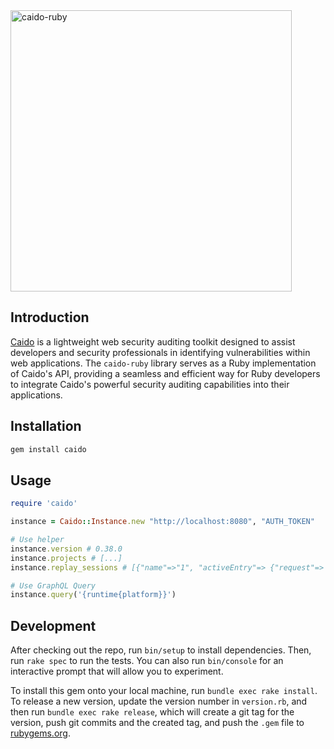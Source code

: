 
<img alt="caido-ruby" src="https://github.com/caineers/caido-ruby/assets/13212227/b58b2d5e-890c-49c2-a5f5-06168267beae" width="450px;">

## Introduction

[Caido](https://caido.io) is a lightweight web security auditing toolkit designed to assist developers and security professionals in identifying vulnerabilities within web applications. The `caido-ruby` library serves as a Ruby implementation of Caido's API, providing a seamless and efficient way for Ruby developers to integrate Caido's powerful security auditing capabilities into their applications.

## Installation

```bash
gem install caido
```

## Usage

```ruby
require 'caido'

instance = Caido::Instance.new "http://localhost:8080", "AUTH_TOKEN"

# Use helper
instance.version # 0.38.0
instance.projects # [...]
instance.replay_sessions # [{"name"=>"1", "activeEntry"=> {"request"=> ... ]

# Use GraphQL Query
instance.query('{runtime{platform}}')
```

## Development

After checking out the repo, run `bin/setup` to install dependencies. Then, run `rake spec` to run the tests. You can also run `bin/console` for an interactive prompt that will allow you to experiment.

To install this gem onto your local machine, run `bundle exec rake install`. To release a new version, update the version number in `version.rb`, and then run `bundle exec rake release`, which will create a git tag for the version, push git commits and the created tag, and push the `.gem` file to [rubygems.org](https://rubygems.org).
